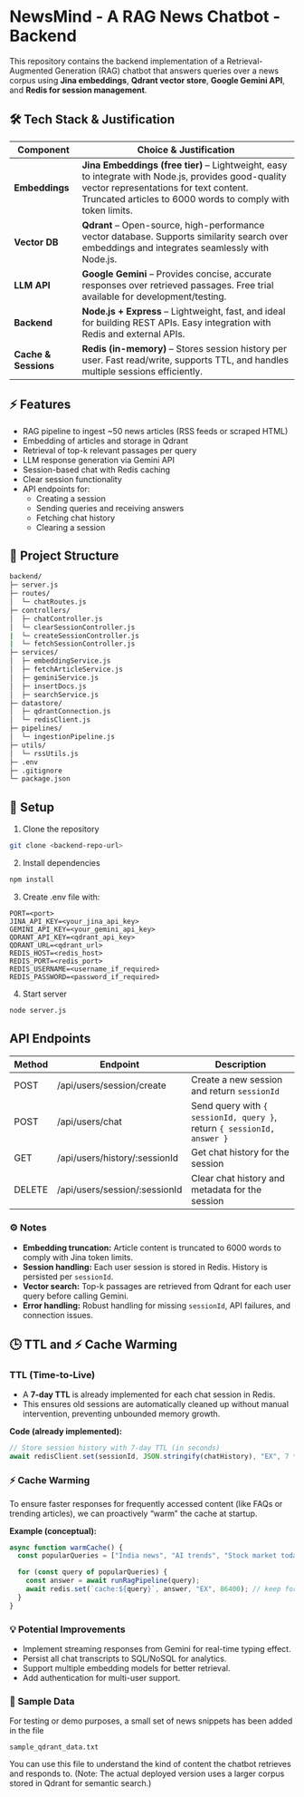 # NewsMind - A RAG News Chatbot - Backend

This repository contains the backend implementation of a Retrieval-Augmented Generation (RAG) chatbot that answers queries over a news corpus using **Jina embeddings**, **Qdrant vector store**, **Google Gemini API**, and **Redis for session management**.

## 🛠️ Tech Stack & Justification

| Component            | Choice & Justification |
|----------------------|----------------------|
| **Embeddings**       | **Jina Embeddings (free tier)** – Lightweight, easy to integrate with Node.js, provides good-quality vector representations for text content. Truncated articles to 6000 words to comply with token limits. |
| **Vector DB**        | **Qdrant** – Open-source, high-performance vector database. Supports similarity search over embeddings and integrates seamlessly with Node.js. |
| **LLM API**          | **Google Gemini** – Provides concise, accurate responses over retrieved passages. Free trial available for development/testing. |
| **Backend**          | **Node.js + Express** – Lightweight, fast, and ideal for building REST APIs. Easy integration with Redis and external APIs. |
| **Cache & Sessions** | **Redis (in-memory)** – Stores session history per user. Fast read/write, supports TTL, and handles multiple sessions efficiently. |

## ⚡ Features

- RAG pipeline to ingest ~50 news articles (RSS feeds or scraped HTML)
- Embedding of articles and storage in Qdrant
- Retrieval of top-k relevant passages per query
- LLM response generation via Gemini API
- Session-based chat with Redis caching
- Clear session functionality
- API endpoints for:
  - Creating a session
  - Sending queries and receiving answers
  - Fetching chat history
  - Clearing a session

## 📂 Project Structure

```bash
backend/
├─ server.js
├─ routes/
│  └─ chatRoutes.js
├─ controllers/
│  ├─ chatController.js
│  └─ clearSessionController.js
|  └─ createSessionController.js
|  └─ fetchSessionController.js
├─ services/
│  ├─ embeddingService.js
│  ├─ fetchArticleService.js
│  ├─ geminiService.js
│  ├─ insertDocs.js
│  ├─ searchService.js
├─ datastore/
│  ├─ qdrantConnection.js
│  └─ redisClient.js
├─ pipelines/
│  └─ ingestionPipeline.js
├─ utils/
│  └─ rssUtils.js
├─ .env
├─ .gitignore
└─ package.json
```

## 🚀 Setup

1. Clone the repository

```bash
git clone <backend-repo-url>
```

2. Install dependencies

```bash
npm install
```

3. Create .env file with:

```env
PORT=<port>
JINA_API_KEY=<your_jina_api_key>
GEMINI_API_KEY=<your_gemini_api_key>
QDRANT_API_KEY=<qdrant_api_key>
QDRANT_URL=<qdrant_url>
REDIS_HOST=<redis_host>
REDIS_PORT=<redis_port>
REDIS_USERNAME=<username_if_required>
REDIS_PASSWORD=<password_if_required>
```

4. Start server

```bash
node server.js
```

## API Endpoints

| Method | Endpoint                      | Description                                                            |
|--------|-------------------------------|------------------------------------------------------------------------|
| POST   | /api/users/session/create     | Create a new session and return `sessionId`                            |
| POST   | /api/users/chat               | Send query with `{ sessionId, query }`, return `{ sessionId, answer }` |
| GET    | /api/users/history/:sessionId | Get chat history for the session                                       |
| DELETE | /api/users/session/:sessionId | Clear chat history and metadata for the session                        |


### ⚙️ Notes

- **Embedding truncation:** Article content is truncated to 6000 words to comply with Jina token limits.  
- **Session handling:** Each user session is stored in Redis. History is persisted per `sessionId`.  
- **Vector search:** Top-k passages are retrieved from Qdrant for each user query before calling Gemini.  
- **Error handling:** Robust handling for missing `sessionId`, API failures, and connection issues.

## 🕒 TTL and ⚡ Cache Warming

### TTL (Time-to-Live)
- A **7-day TTL** is already implemented for each chat session in Redis.  
- This ensures old sessions are automatically cleaned up without manual intervention, preventing unbounded memory growth.  

**Code (already implemented):**
```js
// Store session history with 7-day TTL (in seconds)
await redisClient.set(sessionId, JSON.stringify(chatHistory), "EX", 7 * 24 * 60 * 60);

```

### ⚡ Cache Warming

To ensure faster responses for frequently accessed content (like FAQs or trending articles), we can proactively “warm” the cache at startup.

**Example (conceptual):**
```js
async function warmCache() {
  const popularQueries = ["India news", "AI trends", "Stock market today"];

  for (const query of popularQueries) {
    const answer = await runRagPipeline(query); 
    await redis.set(`cache:${query}`, answer, "EX", 86400); // keep for 1 day
  }
}

```

### 💡 Potential Improvements

- Implement streaming responses from Gemini for real-time typing effect.  
- Persist all chat transcripts to SQL/NoSQL for analytics.  
- Support multiple embedding models for better retrieval.  
- Add authentication for multi-user support.

###  🧠 Sample Data

For testing or demo purposes, a small set of news snippets has been added in the file 

```sample_qdrant_data.txt```

You can use this file to understand the kind of content the chatbot retrieves and responds to.
(Note: The actual deployed version uses a larger corpus stored in Qdrant for semantic search.)
